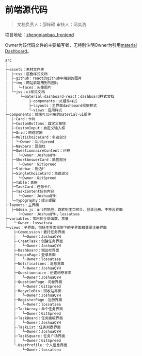 # 前端源代码

> 文档负责人：邵梓硕
> 审核人：邱奕浩

项目地址：[zhengqianbao_frontend](https://github.com/software-system-analysis-and-design/zhengqianbao_frontend)

Owner为该代码文件的主要编写者，无特别注明Owner为引用[material Dashboard](https://www.creative-tim.com/product/material-dashboard-react-nodejs)。

``` c++
src
│
├─assets：素材文件夹
│  ├─css：层叠样式文档
│  ├─github：react的github中用到的图片
│  ├─img：网站前端用到的图片
│  │  └─faces：头像图片
│  └─jss：ui样式文档
│      └─material-dashboard-react：dashboard样式文档
│          ├─components：ui组件样式
│          ├─layouts：主界面dashboard框架样式
│          └─views：应用样式
├─components：前端可以利用的material-ui组件
│  ├─Card：卡片
│  ├─CustomButtons：自定义按钮
│  ├─CustomInput：自定义输入框
│  ├─Grid：网格容器
│  ├─MultiChoiceCard：多选部分
|  | └─Owner：GitSpreed
│  ├─Navbars：顶部栏
│  ├─QuestionnaireContent：问卷
│  │  └─Owner：JoshuaQYH
│  ├─ShortAnswerCard：简答部分
│  │  └─Owner：GitSpreed
│  ├─Sidebar：侧边栏
│  ├─SingleChoiceCard：单选部分
│  │  └─Owner：GitSpreed
│  ├─Table：表格
│  ├─TaskCard：任务卡片
│  ├─TaskContent任务内容
│  │  └─Owner：JoshuaQYH
│  └─Typography：提示提醒
├─layouts：主界面
│  ├─Admin.js：url的响应，跳转到主页相关、登录注册、不符合界面
│     └─Owner：JoshuaQYH，lossatsea
├─variables：常用的全局函数，常量
│   └─Owner：lossatsea
└─views：子界面，包括主界面框架下的子界面和登录注册界面
    ├─Commission：委托任务界面
    │   └─Owner：JoshuaQYH
    ├─CreatTask：创建任务界面
    │   └─Owner：JoshuaQYH
    ├─Dashboard：侧边栏界面
    ├─LoginPage：登录界面
    │   └─Owner：lossatsea
    ├─Notifications：消息界面
    │   └─Owner：JoshuaQYH
    ├─Questionnaire：创建问卷界面
    │   └─Owner：JoshuaQYH
    ├─QuestionPage：问卷界面
    │   └─Owner：GitSpreed
    ├─RecycleBin：回收站界面
    │   └─Owner：JoshuaQYH
    ├─RegisterPage：注册界面
    │   └─Owner：lossatsea
    ├─TaskArray：单个任务界面
    │   └─Owner：GitSpreed
    ├─TaskBoard：任务面板界面
    │   └─Owner：JoshuaQYH
    ├─TaskList：任务列表界面
    │   └─Owner：JoshuaQYH
    ├─TaskSquare：任务广场界面
    │   └─Owner：GitSpreed
    └─UserProfile：个人信息界面
        └─Owner：lossatsea
```


